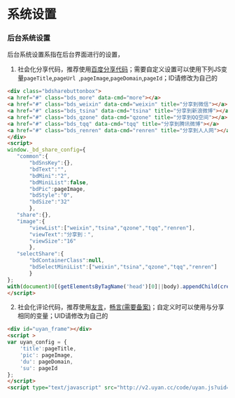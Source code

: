 # 系统设置

### 后台系统设置

后台系统设置系指在后台界面进行的设置，

1. 社会化分享代码，推荐使用[百度分享代码](http://share.baidu.com/code)；需要自定义设置可以使用下列JS变量`pageTitle`,`pageUrl `,`pageImage`,`pageDomain`,`pageId`；ID请修改为自己的

 ```html
<div class="bdsharebuttonbox">
<a href="#" class="bds_more" data-cmd="more"></a>
<a href="#" class="bds_weixin" data-cmd="weixin" title="分享到微信"></a>
<a href="#" class="bds_tsina" data-cmd="tsina" title="分享到新浪微博"></a>
<a href="#" class="bds_qzone" data-cmd="qzone" title="分享到QQ空间"></a>
<a href="#" class="bds_tqq" data-cmd="tqq" title="分享到腾讯微博"></a>
<a href="#" class="bds_renren" data-cmd="renren" title="分享到人人网"></a>
</div>
<script>
window._bd_share_config={
    "common":{
        "bdSnsKey":{},
        "bdText":"",
        "bdMini":"2",
        "bdMiniList":false,
        "bdPic":pageImage,
        "bdStyle":"0",
        "bdSize":"32"
        },
    "share":{},
    "image":{
        "viewList":["weixin","tsina","qzone","tqq","renren"],
        "viewText":"分享到：",
        "viewSize":"16"
        },
    "selectShare":{
        "bdContainerClass":null,
        "bdSelectMiniList":["weixin","tsina","qzone","tqq","renren"]
        }
};
with(document)0[(getElementsByTagName('head')[0]||body).appendChild(createElement('script')).src='http://bdimg.share.baidu.com/static/api/js/share.js?v=89860593.js?cdnversion='+~(-new Date()/36e5)];
</script>
```

2. 社会化评论代码，推荐使用[友言](http://www.uyan.cc/getcode)，[畅言(需要备案)](http://changyan.kuaizhan.com/)；自定义时可以使用与分享相同的变量；UID请修改为自己的

 ```html
<div id="uyan_frame"></div>
<script >
var uyan_config = {
     'title':pageTitle,
     'pic': pageImage,
     'du': pageDomain,
     'su': pageId
};
</script>
<script type="text/javascript" src="http://v2.uyan.cc/code/uyan.js?uid=93072"></script>
```

